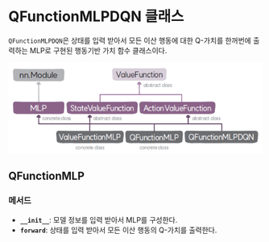 # QFunctionMLPDQN 클래스
`QFunctionMLPDQN`은 상태를 입력 받아서 모든 이산 행동에 대한 Q-가치를 한꺼번에 출력하는 MLP로 구현된 행동기반 가치 함수 클래스이다.

![가치 함수 클래스의 구성도](img/valuefunction_class_diagram.png)

## QFunctionMLP

### 메서드
* **`__init__`**: 모델 정보를 입력 받아서 MLP를 구성한다.
* **`forward`**: 상태를 입력 받아서 모든 이산 행동의 Q-가치를 출력한다.